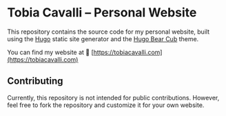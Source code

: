 # Tobia Cavalli – Personal Website

This repository contains the source code for my personal website, built using the [Hugo](https://gohugo.io/) static site generator and the [Hugo Bear Cub](https://github.com/clente/hugo-bearcub) theme.

You can find my website at 🔗 [https://tobiacavalli.com](https://tobiacavalli.com)

## Contributing

Currently, this repository is not intended for public contributions. However, feel free to fork the repository and customize it for your own website.
